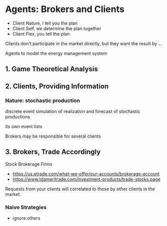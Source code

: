 
# Agents: Brokers and Clients

- Client Nature, I tell you the plan
- Client Self, we determine the plan together
- Client Flex, you tell the plan

Clients don't participate in the market directly, but they want the result by ...

Agents to model the energy management system

## 1. Game Theoretical Analysis

## 2. Clients, Providing Information

### Nature: stochastic production

discrete event simulation of realization and forecast of stochastic productions

its own event lists

Brokers may be responsible for several clients

## 3. Brokers, Trade Accordingly

Stock Brokerage Firms

- https://us.etrade.com/what-we-offer/our-accounts/brokerage-account
- https://www.tdameritrade.com/investment-products/trade-stocks.page

Requests from your clients will correlated to those by other clients in the market.

### Naive Strategies

- ignore others
